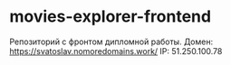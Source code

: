 # movies-explorer-frontend
Репозиторий с фронтом дипломной работы. Домен: https://svatoslav.nomoredomains.work/ IP: 51.250.100.78
